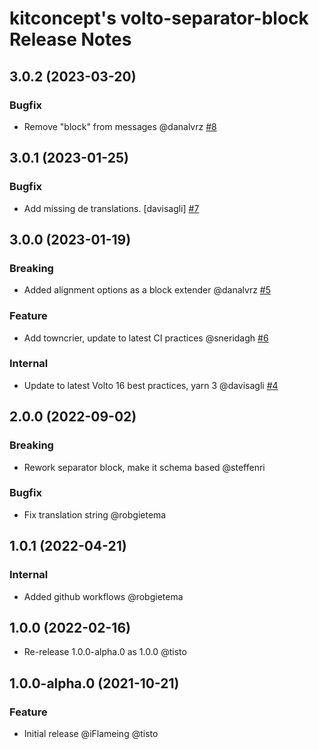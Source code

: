# kitconcept's volto-separator-block Release Notes

<!-- You should *NOT* be adding new change log entries to this file.
     You should create a file in the news directory instead.
     For helpful instructions, please see:
     https://6.dev-docs.plone.org/volto/developer-guidelines/contributing.html#create-a-pull-request
-->

<!-- towncrier release notes start -->

## 3.0.2 (2023-03-20)

### Bugfix

- Remove "block" from messages @danalvrz [#8](https://github.com/kitconcept/volto-export/pull/8)


## 3.0.1 (2023-01-25)

### Bugfix

- Add missing de translations. [davisagli] [#7](https://github.com/kitconcept/volto-export/pull/7)


## 3.0.0 (2023-01-19)

### Breaking

- Added alignment options as a block extender @danalvrz [#5](https://github.com/kitconcept/volto-export/pull/5)

### Feature

- Add towncrier, update to latest CI practices @sneridagh [#6](https://github.com/kitconcept/volto-export/pull/6)

### Internal

- Update to latest Volto 16 best practices, yarn 3 @davisagli [#4](https://github.com/kitconcept/volto-export/pull/4)


## 2.0.0 (2022-09-02)

### Breaking

- Rework separator block, make it schema based @steffenri

### Bugfix

- Fix translation string @robgietema

## 1.0.1 (2022-04-21)

### Internal

- Added github workflows @robgietema

## 1.0.0 (2022-02-16)

- Re-release 1.0.0-alpha.0 as 1.0.0 @tisto

## 1.0.0-alpha.0 (2021-10-21)

### Feature

- Initial release @iFlameing @tisto
